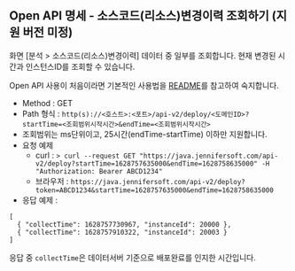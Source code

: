 ## Open API 명세 - 소스코드(리소스)변경이력 조회하기 (지원 버전 미정)

화면 [분석 > 소스코드(리소스)변경이력] 데이터 중 일부를 조회합니다. 현재 변경된 시간과 인스턴스ID를 조회할 수 있습니다.

Open API 사용이 처음이라면 기본적인 사용법을 [README](/README.md)를 참고하여 숙지합니다.

- Method : GET
- Path 형식 : `http(s)://<호스트>:<포트>/api-v2/deploy/<도메인ID>?startTime=<조회범위시작시간>&endTime=<조회범위시작시간>`
- 조회범위는 ms단위이고, 25시간(endTime-startTime) 이하만 지원합니다.
- 요청 예제
  - curl : `> curl --request GET "https://java.jennifersoft.com/api-v2/deploy?startTime=1628757635000&endTime=1628758635000" -H "Authorization: Bearer ABCD1234"`
  - 브라우저 : `https://java.jennifersoft.com/api-v2/deploy?token=ABCD1234&startTime=1628757635000&endTime=1628758635000`
- 응답 예제 : 
```
[
  { "collectTime": 1628757730967, "instanceId": 20000 },
  { "collectTime": 1628757910322, "instanceId": 20003 }
]
```
응답 중 `collectTime`은 데이터서버 기준으로 배포완료를 인지한 시간입니다.
